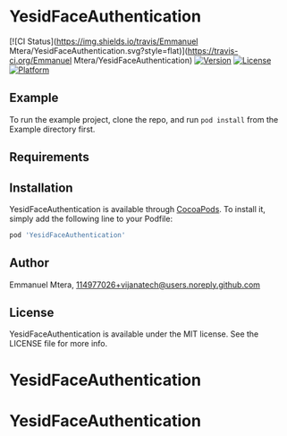 # YesidFaceAuthentication

[![CI Status](https://img.shields.io/travis/Emmanuel Mtera/YesidFaceAuthentication.svg?style=flat)](https://travis-ci.org/Emmanuel Mtera/YesidFaceAuthentication)
[![Version](https://img.shields.io/cocoapods/v/YesidFaceAuthentication.svg?style=flat)](https://cocoapods.org/pods/YesidFaceAuthentication)
[![License](https://img.shields.io/cocoapods/l/YesidFaceAuthentication.svg?style=flat)](https://cocoapods.org/pods/YesidFaceAuthentication)
[![Platform](https://img.shields.io/cocoapods/p/YesidFaceAuthentication.svg?style=flat)](https://cocoapods.org/pods/YesidFaceAuthentication)

## Example

To run the example project, clone the repo, and run `pod install` from the Example directory first.

## Requirements

## Installation

YesidFaceAuthentication is available through [CocoaPods](https://cocoapods.org). To install
it, simply add the following line to your Podfile:

```ruby
pod 'YesidFaceAuthentication'
```

## Author

Emmanuel Mtera, 114977026+vijanatech@users.noreply.github.com

## License

YesidFaceAuthentication is available under the MIT license. See the LICENSE file for more info.
# YesidFaceAuthentication
# YesidFaceAuthentication
